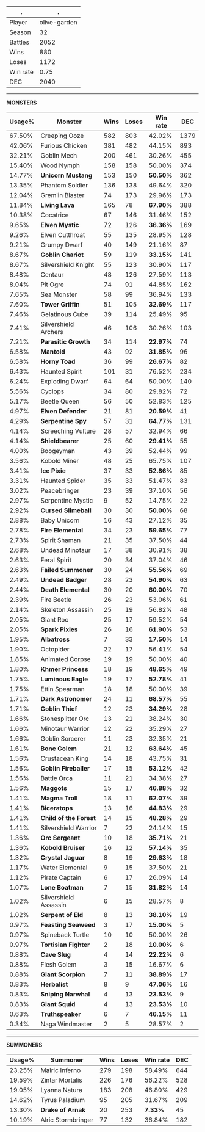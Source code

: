 .|.
|-|-
Player|olive-garden
Season|32
Battles|2052
Wins|880
Loses|1172
Win rate|0.75
DEC|2040

---
**MONSTERS**

Usage%|Monster|Wins|Loses|Win rate|DEC|
-|-|-|-|-|-|
67.50%|Creeping Ooze|582|803|42.02%|1379|
42.06%|Furious Chicken|381|482|44.15%|893|
32.21%|Goblin Mech|200|461|30.26%|455|
15.40%|Wood Nymph|158|158|50.00%|374|
14.77%|**Unicorn Mustang**|153|150|**50.50%**|362|
13.35%|Phantom Soldier|136|138|49.64%|320|
12.04%|Gremlin Blaster|74|173|29.96%|173|
11.84%|**Living Lava**|165|78|**67.90%**|388|
10.38%|Cocatrice|67|146|31.46%|152|
9.65%|**Elven Mystic**|72|126|**36.36%**|169|
9.26%|Elven Cutthroat|55|135|28.95%|128|
9.21%|Grumpy Dwarf|40|149|21.16%|87|
8.67%|**Goblin Chariot**|59|119|**33.15%**|141|
8.67%|Silvershield Knight|55|123|30.90%|117|
8.48%|Centaur|48|126|27.59%|113|
8.04%|Pit Ogre|74|91|44.85%|162|
7.65%|Sea Monster|58|99|36.94%|133|
7.60%|**Tower Griffin**|51|105|**32.69%**|117|
7.46%|Gelatinous Cube|39|114|25.49%|95|
7.41%|Silvershield Archers|46|106|30.26%|103|
7.21%|**Parasitic Growth**|34|114|**22.97%**|74|
6.58%|**Mantoid**|43|92|**31.85%**|96|
6.58%|**Horny Toad**|36|99|**26.67%**|82|
6.43%|Haunted Spirit|101|31|76.52%|234|
6.24%|Exploding Dwarf|64|64|50.00%|140|
5.56%|Cyclops|34|80|29.82%|72|
5.17%|Beetle Queen|56|50|52.83%|125|
4.97%|**Elven Defender**|21|81|**20.59%**|41|
4.29%|**Serpentine Spy**|57|31|**64.77%**|131|
4.14%|Screeching Vulture|28|57|32.94%|66|
4.14%|**Shieldbearer**|25|60|**29.41%**|55|
4.00%|Boogeyman|43|39|52.44%|99|
3.56%|Kobold Miner|48|25|65.75%|107|
3.41%|**Ice Pixie**|37|33|**52.86%**|85|
3.31%|Haunted Spider|35|33|51.47%|83|
3.02%|Peacebringer|23|39|37.10%|56|
2.97%|Serpentine Mystic|9|52|14.75%|22|
2.92%|**Cursed Slimeball**|30|30|**50.00%**|68|
2.88%|Baby Unicorn|16|43|27.12%|35|
2.78%|**Fire Elemental**|34|23|**59.65%**|77|
2.73%|Spirit Shaman|21|35|37.50%|44|
2.68%|Undead Minotaur|17|38|30.91%|38|
2.63%|Feral Spirit|20|34|37.04%|46|
2.63%|**Failed Summoner**|30|24|**55.56%**|69|
2.49%|**Undead Badger**|28|23|**54.90%**|63|
2.44%|**Death Elemental**|30|20|**60.00%**|70|
2.39%|Fire Beetle|26|23|53.06%|61|
2.14%|Skeleton Assassin|25|19|56.82%|48|
2.05%|Giant Roc|25|17|59.52%|54|
2.05%|**Spark Pixies**|26|16|**61.90%**|53|
1.95%|**Albatross**|7|33|**17.50%**|14|
1.90%|Octopider|22|17|56.41%|54|
1.85%|Animated Corpse|19|19|50.00%|40|
1.80%|**Khmer Princess**|18|19|**48.65%**|49|
1.75%|**Luminous Eagle**|19|17|**52.78%**|41|
1.75%|Ettin Spearman|18|18|50.00%|39|
1.71%|**Dark Astronomer**|24|11|**68.57%**|55|
1.71%|**Goblin Thief**|12|23|**34.29%**|28|
1.66%|Stonesplitter Orc|13|21|38.24%|30|
1.66%|Minotaur Warrior|12|22|35.29%|27|
1.66%|Goblin Sorcerer|11|23|32.35%|21|
1.61%|**Bone Golem**|21|12|**63.64%**|45|
1.56%|Crustacean King|14|18|43.75%|31|
1.56%|**Goblin Fireballer**|17|15|**53.12%**|42|
1.56%|Battle Orca|11|21|34.38%|27|
1.56%|**Maggots**|15|17|**46.88%**|32|
1.41%|**Magma Troll**|18|11|**62.07%**|39|
1.41%|**Biceratops**|13|16|**44.83%**|29|
1.41%|**Child of the Forest**|14|15|**48.28%**|29|
1.41%|Silvershield Warrior|7|22|24.14%|15|
1.36%|**Orc Sergeant**|10|18|**35.71%**|21|
1.36%|**Kobold Bruiser**|16|12|**57.14%**|35|
1.32%|**Crystal Jaguar**|8|19|**29.63%**|18|
1.17%|Water Elemental|9|15|37.50%|21|
1.12%|Pirate Captain|6|17|26.09%|14|
1.07%|**Lone Boatman**|7|15|**31.82%**|14|
1.02%|Silvershield Assassin|6|15|28.57%|8|
1.02%|**Serpent of Eld**|8|13|**38.10%**|19|
0.97%|**Feasting Seaweed**|3|17|**15.00%**|5|
0.97%|Spineback Turtle|10|10|50.00%|26|
0.97%|**Tortisian Fighter**|2|18|**10.00%**|6|
0.88%|**Cave Slug**|4|14|**22.22%**|6|
0.88%|Flesh Golem|3|15|16.67%|6|
0.88%|**Giant Scorpion**|7|11|**38.89%**|17|
0.83%|**Herbalist**|8|9|**47.06%**|16|
0.83%|**Sniping Narwhal**|4|13|**23.53%**|9|
0.83%|**Giant Squid**|4|13|**23.53%**|10|
0.63%|**Truthspeaker**|6|7|**46.15%**|11|
0.34%|Naga Windmaster|2|5|28.57%|2|

---
**SUMMONERS**

Usage%|Summoner|Wins|Loses|Win rate|DEC|
-|-|-|-|-|-|
23.25%|Malric Inferno|279|198|58.49%|644|
19.59%|Zintar Mortalis|226|176|56.22%|528|
19.05%|Lyanna Natura|183|208|46.80%|429|
14.62%|Tyrus Paladium|95|205|31.67%|209|
13.30%|**Drake of Arnak**|20|253|**7.33%**|45|
10.19%|Alric Stormbringer|77|132|36.84%|182|
